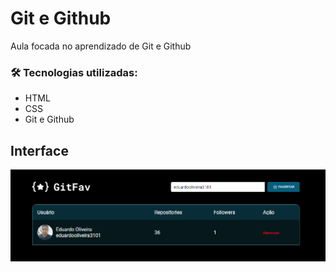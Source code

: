 
# Git e Github
Aula focada no aprendizado de Git e Github


### 🛠 Tecnologias utilizadas:
- HTML 
- CSS
- Git e Github


## Interface

![App Screenshot](./assets/GITFAV.png)

